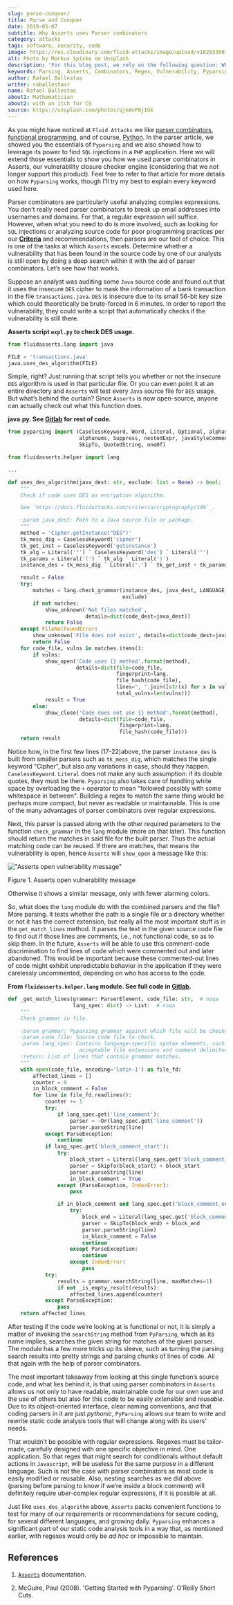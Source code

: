 ```yaml
---
slug: parse-conquer/
title: Parse and Conquer
date: 2019-05-07
subtitle: Why Asserts uses Parser combinators
category: attacks
tags: software, security, code
image: https://res.cloudinary.com/fluid-attacks/image/upload/v1620330971/blog/parse-conquer/cover_avf8fy.webp
alt: Photo by Markus Spiske on Unsplash
description: 'For this blog post, we rely on the following question: Why does Asserts use parser combinators as its main static code analysis tool?'
keywords: Parsing, Asserts, Combinators, Regex, Vulnerability, Pyparsing, Ethical Hacking, Pentesting
author: Rafael Ballestas
writer: raballestasr
name: Rafael Ballestas
about1: Mathematician
about2: with an itch for CS
source: https://unsplash.com/photos/qjnAnF0jIGk
---
```


As you might have noticed at `Fluid Attacks` we like [parser
combinators](../pars-orationis-secura/), [functional
programming](../why-we-go-functional), and of course,
[Python](../tags/python/). In the parser article, we showed you the
essentials of `Pyparsing` and we also showed how to leverage its power
to find `SQL` injections in a `PHP` application. Here we will extend
those essentials to show you how we used parser combinators in Asserts,
our vulnerability closure checker engine (considering that we not longer
support this product). Feel free to refer to that article for more
details on how `Pyparsing` works, though I’ll try my best to explain
every keyword used here.

Parser combinators are particularly useful analyzing complex
expressions. You don’t really need parser combinators to break up email
addresses into usernames and domains. For that, a regular expression
will suffice. However, when what you need to do is more involved, such
as looking for `SQL` injections or analyzing source code for poor
programming practices per our
[**Criteria**](https://docs.fluidattacks.com/criteria/) and
recommendations, then parsers are our tool of choice. This is one of the
tasks at which `Asserts` excels. Determine whether a vulnerability that
has been found in the source code by one of our analysts is still open
by doing a deep search within it with the aid of parser combinators.
Let’s see how that works.

Suppose an analyst was auditing some `Java` source code and found out
that it uses the insecure `DES` cipher to mask the information of a bank
transaction in the file `transactions.java`. `DES` is insecure due to
its small 56-bit key size which could theoretically be brute-forced in 6
minutes. In order to report the vulnerability, they could write a script
that automatically checks if the vulnerability is still there.

**Asserts script `expl.py` to check DES usage.**

``` python
from fluidasserts.lang import java

FILE = 'transactions.java'
java.uses_des_algorithm(FILE)
```

Simple, right? Just running that script tells you whether or not the
insecure `DES` algorithm is used in that particular file. Or you can
even point it at an entire directory and `Asserts` will test every
`Java` source file for `DES` usage. But what’s behind the curtain? Since
`Asserts` is now open-source, anyone can actually check out what this
function does.

**java.py. See
[Gitlab](https://gitlab.com/fluidattacks/asserts/blob/master/fluidasserts/lang/java.py#L395)
for rest of code.**

``` python
from pyparsing import (CaselessKeyword, Word, Literal, Optional, alphas, Or,
                       alphanums, Suppress, nestedExpr, javaStyleComment,
                       SkipTo, QuotedString, oneOf)

from fluidasserts.helper import lang

...

def uses_des_algorithm(java_dest: str, exclude: list = None) -> bool:
    """
    Check if code uses DES as encryption algorithm.

    See `https://docs.fluidattacks.com/criteria/cryptography/149`_.

    :param java_dest: Path to a Java source file or package.
    """
    method = 'Cipher.getInstance("DES")'
    tk_mess_dig = CaselessKeyword('cipher')
    tk_get_inst = CaselessKeyword('getinstance')
    tk_alg = Literal('"') ` CaselessKeyword('des') ` Literal('"')
    tk_params = Literal('(') ` tk_alg ` Literal(')')
    instance_des = tk_mess_dig ` Literal('.') ` tk_get_inst + tk_params

    result = False
    try:
        matches = lang.check_grammar(instance_des, java_dest, LANGUAGE_SPECS,
                                     exclude)
        if not matches:
            show_unknown('Not files matched',
                         details=dict(code_dest=java_dest))
            return False
    except FileNotFoundError:
        show_unknown('File does not exist', details=dict(code_dest=java_dest))
        return False
    for code_file, vulns in matches.items():
        if vulns:
            show_open('Code uses {} method'.format(method),
                      details=dict(file=code_file,
                                   fingerprint=lang.
                                   file_hash(code_file),
                                   lines=", ".join([str(x) for x in vulns]),
                                   total_vulns=len(vulns)))
            result = True
        else:
            show_close('Code does not use {} method'.format(method),
                       details=dict(file=code_file,
                                    fingerprint=lang.
                                    file_hash(code_file)))
    return result
```

Notice how, in the first few lines (17-22)above, the parser
`instance_des` is built from smaller parsers such as `tk_mess_dig`,
which matches the single keyword "Cipher", but also any variations in
case, should they happen. `CaselessKeyword`. `Literal` does not make any
such assumption: if its double quotes, they must be there. `Pyparsing`
also takes care of handling white space by overloading the `+` operator
to mean "followed possibly with some whitespace in between". Building a
regex to match the same thing would be perhaps more compact, but never
as readable or maintainable. This is one of the many advantages of
parser combinators over regular expressions.

Next, this parser is passed along with the other required parameters to
the function `check_grammar` in the `lang` module (more on that later).
This function should return the matches in said file for the built
parser. Thus the actual matching code can be reused. If there are
matches, that means the vulnerability is open, hence `Asserts` will
`show_open` a message like this:

<div class="imgblock">

!["Asserts open vulnerability message"](https://res.cloudinary.com/fluid-attacks/image/upload/v1620330969/blog/parse-conquer/asserts-open-msg_otjbo5.webp)

<div class="title">

Figure 1. Asserts open vulnerability message

</div>

</div>

Otherwise it shows a similar message, only with fewer alarming colors.

So, what does the `lang` module do with the combined parsers and the
file? More parsing. It tests whether the path is a single file or a
directory whether or not it has the correct extension, but really all
the most important stuff is in the `get_match_lines` method. It parses
the text in the given source code file to find out if those lines are
comments, i.e., not functional code, so as to skip them. In the future,
`Asserts` will be able to use this comment-code discrimination to find
lines of code which were commented out and later abandoned. This would
be important because these commented-out lines of code might exhibit
unpredictable behavior in the application if they were carelessly
uncommented, depending on who has access to the code.

**From `fluidasserts.helper.lang` module. See full code in
[Gitlab](https://gitlab.com/fluidattacks/asserts/blob/master/fluidasserts/helper/lang.py).**

``` python
def _get_match_lines(grammar: ParserElement, code_file: str,  # noqa
                     lang_spec: dict) -> List:  # noqa
    """
    Check grammar in file.

    :param grammar: Pyparsing grammar against which file will be checked.
    :param code_file: Source code file to check.
    :param lang_spec: Contains language-specific syntax elements, such as
                       acceptable file extensions and comment delimiters.
    :return: List of lines that contain grammar matches.
    """
    with open(code_file, encoding='latin-1') as file_fd:
        affected_lines = []
        counter = 0
        in_block_comment = False
        for line in file_fd.readlines():
            counter += 1
            try:
                if lang_spec.get('line_comment'):
                    parser = ~Or(lang_spec.get('line_comment'))
                    parser.parseString(line)
            except ParseException:
                continue
            if lang_spec.get('block_comment_start'):
                try:
                    block_start = Literal(lang_spec.get('block_comment_start'))
                    parser = SkipTo(block_start) + block_start
                    parser.parseString(line)
                    in_block_comment = True
                except (ParseException, IndexError):
                    pass

                if in_block_comment and lang_spec.get('block_comment_end'):
                    try:
                        block_end = Literal(lang_spec.get('block_comment_end'))
                        parser = SkipTo(block_end) + block_end
                        parser.parseString(line)
                        in_block_comment = False
                        continue
                    except ParseException:
                        continue
                    except IndexError:
                        pass
            try:
                results = grammar.searchString(line, maxMatches=1)
                if not _is_empty_result(results):
                    affected_lines.append(counter)
            except ParseException:
                pass
    return affected_lines
```

After testing if the code we’re looking at is functional or not, it is
simply a matter of invoking the `searchString` method from `PyParsing`,
which as its name implies, searches the given string for matches of the
given parser. The module has a few more tricks up its sleeve, such as
turning the parsing search results into pretty strings and parsing
chunks of lines of code. All that again with the help of parser
combinators.

The most important takeaway from looking at this single function’s
source code, and what lies behind it, is that using parser combinators
in `Asserts` allows us not only to have readable, maintainable code for
our own use and the use of others but also for this code to be easily
*extensible* and *reusable*. Due to its object-oriented interface, clear
naming conventions, and that coding parsers in it are just *pythonic*,
`PyParsing` allows our team to write and rewrite static code analysis
tools that will change along with its users' needs.

That wouldn’t be possible with regular expressions. Regexes must be
tailor-made, carefully designed with one specific objective in mind. One
application. So that regex that might search for conditionals without
default actions in `Javascript`, will be useless for the same purpose in
a different language. Such is not the case with parser combinators as
most code is easily modified or reusable. Also, nesting searches as we
did above (parsing before parsing to know if we’re inside a block
comment) will definitely require uber-complex regular expressions, if it
is possible at all.

Just like `uses_des_algorithm` above, `Asserts` packs convenient
functions to test for many of our requirements or recommendations for
secure coding, for several different languages, and growing daily.
`Pyparsing` enhances a significant part of our static code analysis
tools in a way that, as mentioned earlier, with regexes would only be
*ad hoc* or impossible to maintain.

## References

1. [`Asserts`](https://fluidattacks.gitlab.io/asserts/) documentation.

2. McGuire, Paul (2008). 'Getting Started with Pyparsing'. O’Reilly
    Short Cuts.
